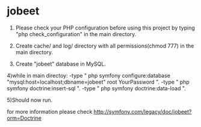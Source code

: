 jobeet
======

1) Please check your PHP configuration before using this project
by typing "php check_configuration" in the main directory.

2) Create cache/ and log/ directory with all permissions(chmod 777)
in the main directory.

3) Create "jobeet" database in MySQL.

4)while in main directoy:
	-type " php symfony configure:database "mysql:host=localhost;dbname=jobeet" root YourPassword ".
	-type " php symfony doctrine:insert-sql ".
	-type " php symfony doctrine:data-load ".

5)Should now run.

for more information please check http://symfony.com/legacy/doc/jobeet?orm=Doctrine